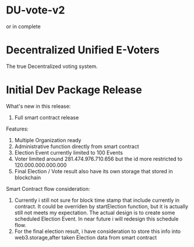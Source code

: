 # DU-vote-v2
or in complete
# Decentralized Unified E-Voters
The true Decentralized voting system.

# Initial Dev Package Release 
What's new in this release:

1. Full smart contract release

Features:
1. Multiple Organization ready
2. Administrative function directly from smart contract
3. Election Event currently limited to 100 Events
4. Voter limited around  281.474.976.710.656 but the id more restricted to 120.000.000.000.000
5. Final Election / Vote result also have its own storage that stored in blockchain

Smart Contract flow consideration:

1. Currently i still not sure for block time stamp that include currently in contract.
It could be overriden by startElection function, but it is actually still not meets my expectation.
The actual design is to create some scheduled Election Event. In near future i will redesign this schedule flow.
2. For the final election result, i have consideration to store this info into web3.storage,after taken Election data from smart contract

